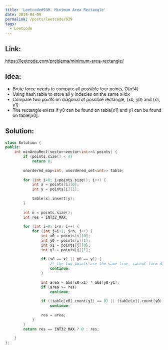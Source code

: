 ```yaml
---
title: 'Leetcode#939. Minimum Area Rectangle'
date: 2019-04-09
permalink: /posts/leetcode/939
tags:
  - Leetcode
---
```

## Link: ##
https://leetcode.com/problems/minimum-area-rectangle/

## Idea: ##
- Brute force needs to compare all possible four points, O(n^4)
- Using hash table to store all y indecies on the same x idx
- Compare two points on diagonal of possible rectangle, (x0, y0) and (x1, y1)
- The rectangle exists if y0 can be found on table[x1] and y1 can be found on table[x0].

## Solution: ##
```cpp
class Solution {
public:
    int minAreaRect(vector<vector<int>>& points) {
        if (points.size() < 4)
            return 0;
        
        unordered_map<int, unordered_set<int>> table;
        
        for (int i=0; i<points.size(); i++) {
            int x = points[i][0];
            int y = points[i][1];
            
            table[x].insert(y);
        }
        
        int n = points.size();
        int res = INT32_MAX;
        
        for (int i=0; i<n; i++) {
            for (int j=i+1; j<n; j++) {
                int x0 = points[i][0];
                int y0 = points[i][1];
                int x1 = points[j][0];
                int y1 = points[j][1];
                
                if (x0 == x1 || y0 == y1) {
                    /* the two points are the same line, cannot form diagonal */
                    continue;
                }
                
                int area = abs(x0-x1) * abs(y0-y1);
                if (area >= res)
                    continue;
                
                if ((table[x0].count(y1) == 0) || (table[x1].count(y0) == 0))
                    continue;
                    
                res = area;
            }
        }
        return res == INT32_MAX ? 0 : res;

    }
};
```
